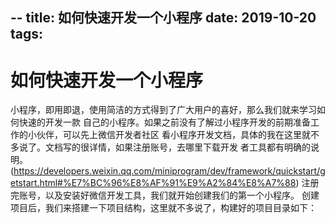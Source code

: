 --
title: 如何快速开发一个小程序
date: 2019-10-20
tags:
---
# 如何快速开发一个小程序
小程序，即用即退，使用简洁的方式得到了广大用户的喜好，那么我们就来学习如何快速的开发一款
自己的小程序。如果之前没有了解过小程序开发的前期准备工作的小伙伴，可以先上微信开发者社区
看小程序开发文档，具体的我在这里就不多说了。文档写的很详情，如果注册账号，去哪里下载开发
者工具都有明确的说明。(https://developers.weixin.qq.com/miniprogram/dev/framework/quickstart/getstart.html#%E7%BC%96%E8%AF%91%E9%A2%84%E8%A7%88)
注册完账号，以及安装好微信开发工具，我们就开始创建我们的第一个小程序。
    创建项目后，我们来搭建一下项目结构，这里就不多说了，构建好的项目目录如下：
